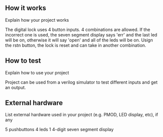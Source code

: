 <!---

This file is used to generate your project datasheet. Please fill in the information below and delete any unused
sections.

You can also include images in this folder and reference them in the markdown. Each image must be less than
512 kb in size, and the combined size of all images must be less than 1 MB.
-->

## How it works

Explain how your project works

The digital lock uses 4 button inputs. 4 combinations are allowed. If the incorrect one is used, the seven segment display says 'err' and the last led will be on, otherwise it will say 'open' and all of the leds will be on. Usign the rstn button, the lock is reset and can take in another combination.

## How to test

Explain how to use your project

Project can be used from a verilog simulator to test different inputs and get an output.

## External hardware

List external hardware used in your project (e.g. PMOD, LED display, etc), if any

5 pushbuttons
4 leds
1 4-digit seven segment display
